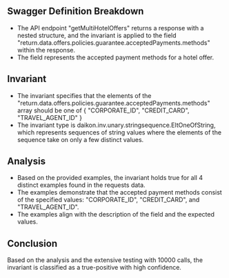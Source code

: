 ## Swagger Definition Breakdown
- The API endpoint "getMultiHotelOffers" returns a response with a nested structure, and the invariant is applied to the field "return.data.offers.policies.guarantee.acceptedPayments.methods" within the response.
- The field represents the accepted payment methods for a hotel offer.

## Invariant
- The invariant specifies that the elements of the "return.data.offers.policies.guarantee.acceptedPayments.methods" array should be one of { "CORPORATE_ID", "CREDIT_CARD", "TRAVEL_AGENT_ID" }
- The invariant type is daikon.inv.unary.stringsequence.EltOneOfString, which represents sequences of string values where the elements of the sequence take on only a few distinct values.

## Analysis
- Based on the provided examples, the invariant holds true for all 4 distinct examples found in the requests data.
- The examples demonstrate that the accepted payment methods consist of the specified values: "CORPORATE_ID", "CREDIT_CARD", and "TRAVEL_AGENT_ID".
- The examples align with the description of the field and the expected values.

## Conclusion
Based on the analysis and the extensive testing with 10000 calls, the invariant is classified as a true-positive with high confidence.
